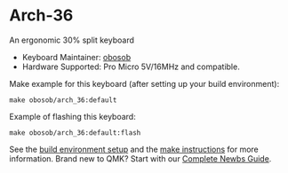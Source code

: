 # Arch-36

An ergonomic 30% split keyboard

* Keyboard Maintainer: [obosob](https://github.com/obosob)
* Hardware Supported: Pro Micro 5V/16MHz and compatible.

Make example for this keyboard (after setting up your build environment):

    make obosob/arch_36:default

Example of flashing this keyboard:

    make obosob/arch_36:default:flash

See the [build environment setup](https://docs.qmk.fm/#/getting_started_build_tools) and the [make instructions](https://docs.qmk.fm/#/getting_started_make_guide) for more information. Brand new to QMK? Start with our [Complete Newbs Guide](https://docs.qmk.fm/#/newbs).
